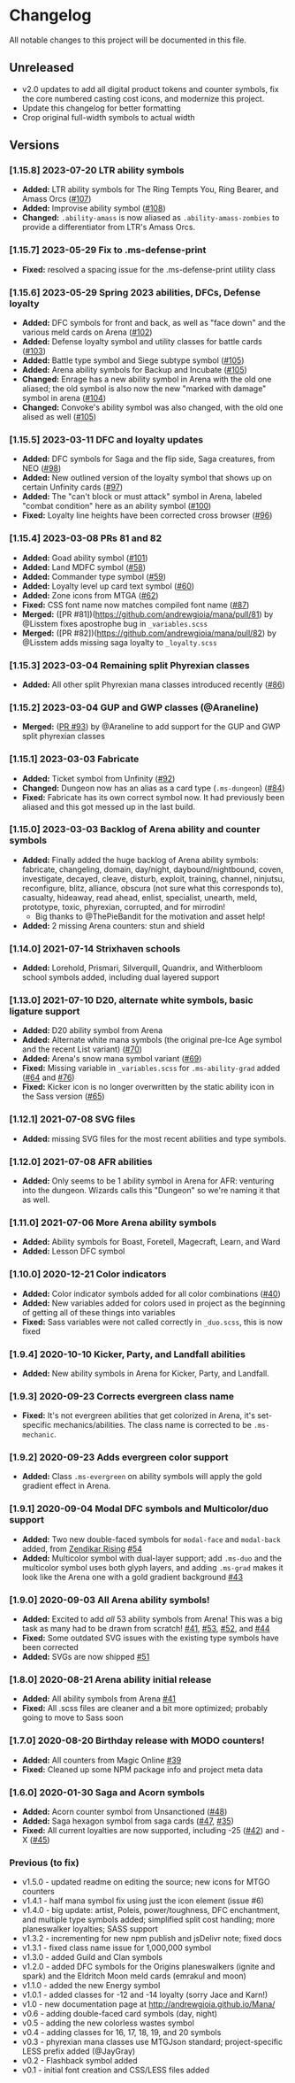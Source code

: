 # Changelog

All notable changes to this project will be documented in this file.

## Unreleased

* v2.0 updates to add all digital product tokens and counter symbols, fix the core numbered casting cost icons, and modernize this project.
* Update this changelog for better formatting 
* Crop original full-width symbols to actual width

## Versions 

### [1.15.8] 2023-07-20 LTR ability symbols

* **Added:** LTR ability symbols for The Ring Tempts You, Ring Bearer, and Amass Orcs ([#107](https://github.com/andrewgioia/mana/issues/107))
* **Added:** Improvise ability symbol ([#108](https://github.com/andrewgioia/mana/issues/108))
* **Changed:** `.ability-amass` is now aliased as `.ability-amass-zombies` to provide a differentiator from LTR's Amass Orcs.

### [1.15.7] 2023-05-29 Fix to .ms-defense-print

* **Fixed:** resolved a spacing issue for the .ms-defense-print utility class

### [1.15.6] 2023-05-29 Spring 2023 abilities, DFCs, Defense loyalty

* **Added:** DFC symbols for front and back, as well as "face down" and the various meld cards on Arena ([#102](https://github.com/andrewgioia/mana/issues/102))
* **Added:** Defense loyalty symbol and utility classes for battle cards ([#103](https://github.com/andrewgioia/mana/issues/103))
* **Added:** Battle type symbol and Siege subtype symbol ([#105](https://github.com/andrewgioia/mana/issues/105))
* **Added:** Arena ability symbols for Backup and Incubate ([#105](https://github.com/andrewgioia/mana/issues/105))
* **Changed:** Enrage has a new ability symbol in Arena with the old one aliased; the old symbol is also now the new "marked with damage" symbol in arena ([#104](https://github.com/andrewgioia/mana/issues/104))
* **Changed:** Convoke's ability symbol was also changed, with the old one alised as well ([#105](https://github.com/andrewgioia/mana/issues/105))

### [1.15.5] 2023-03-11 DFC and loyalty updates

* **Added:** DFC symbols for Saga and the flip side, Saga creatures, from NEO ([#98](https://github.com/andrewgioia/mana/issues/98))
* **Added:** New outlined version of the loyalty symbol that shows up on certain Unfinity cards ([#97](https://github.com/andrewgioia/mana/issues/97))
* **Added:** The "can't block or must attack" symbol in Arena, labeled "combat condition" here as an ability symbol ([#100](https://github.com/andrewgioia/mana/issues/100))
* **Fixed:** Loyalty line heights have been corrected cross browser ([#96](https://github.com/andrewgioia/mana/issues/96))

### [1.15.4] 2023-03-08 PRs 81 and 82

* **Added:** Goad ability symbol ([#101](https://github.com/andrewgioia/mana/issues/101))
* **Added:** Land MDFC symbol ([#58](https://github.com/andrewgioia/mana/issues/58))
* **Added:** Commander type symbol ([#59](https://github.com/andrewgioia/mana/issues/59))
* **Added:** Loyalty level up card text symbol ([#60](https://github.com/andrewgioia/mana/issues/60))
* **Added:** Zone icons from MTGA ([#62](https://github.com/andrewgioia/mana/issues/62))
* **Fixed:** CSS font name now matches compiled font name ([#87](https://github.com/andrewgioia/mana/issues/87))
* **Merged:** ([PR #81])(https://github.com/andrewgioia/mana/pull/81) by @Lisstem fixes apostrophe bug in `_variables.scss`
* **Merged:** ([PR #82])(https://github.com/andrewgioia/mana/pull/82) by @Lisstem adds missing saga loyalty to `_loyalty.scss`

### [1.15.3] 2023-03-04 Remaining split Phyrexian classes

* **Added:** All other split Phyrexian mana classes introduced recently ([#86](https://github.com/andrewgioia/mana/issues/86))

### [1.15.2] 2023-03-04 GUP and GWP classes (@Araneline)

* **Merged:** ([PR #93](https://github.com/andrewgioia/mana/pull/93)) by @Araneline to add support for the GUP and GWP split phyrexian classes

### [1.15.1] 2023-03-03 Fabricate

* **Added:** Ticket symbol from Unfinity ([#92](https://github.com/andrewgioia/mana/issues/92))
* **Changed:** Dungeon now has an alias as a card type (`.ms-dungeon`) ([#84](https://github.com/andrewgioia/mana/issues/84))
* **Fixed:** Fabricate has its own correct symbol now. It had previously been aliased and this got messed up in the last build.

### [1.15.0] 2023-03-03 Backlog of Arena ability and counter symbols

* **Added:** Finally added the huge backlog of Arena ability symbols: fabricate, changeling, domain, day/night, daybound/nightbound, coven, investigate, decayed, cleave, disturb, exploit, training, channel, ninjutsu, reconfigure, blitz, alliance, obscura (not sure what this corresponds to), casualty, hideaway, read ahead, enlist, specialist, unearth, meld, prototype, toxic, phyrexian, corrupted, and for mirrodin!
    * Big thanks to @ThePieBandit for the motivation and asset help!
* **Added:** 2 missing Arena counters: stun and shield

### [1.14.0] 2021-07-14 Strixhaven schools

* **Added:** Lorehold, Prismari, Silverquill, Quandrix, and Witherbloom school symbols added, including dual layered support

### [1.13.0] 2021-07-10 D20, alternate white symbols, basic ligature support

* **Added:** D20 ability symbol from Arena
* **Added:** Alternate white mana symbols (the original pre-Ice Age symbol and the recent List variant) ([#70](https://github.com/andrewgioia/mana/issues/70))
* **Added:** Arena's snow mana symbol variant ([#69](https://github.com/andrewgioia/mana/issues/69))
* **Fixed:** Missing variable in `_variables.scss` for `.ms-ability-grad` added ([#64](https://github.com/andrewgioia/mana/issues/64) and [#76](https://github.com/andrewgioia/mana/issues/76))
* **Fixed:** Kicker icon is no longer overwritten by the static ability icon in the Sass version ([#65](https://github.com/andrewgioia/mana/issues/65))

### [1.12.1] 2021-07-08 SVG files

* **Added:** missing SVG files for the most recent abilities and type symbols.

### [1.12.0] 2021-07-08 AFR abilities

* **Added:** Only seems to be 1 ability symbol in Arena for AFR: venturing into the dungeon. Wizards calls this "Dungeon" so we're naming it that as well.

### [1.11.0] 2021-07-06 More Arena ability symbols

* **Added:** Ability symbols for Boast, Foretell, Magecraft, Learn, and Ward
* **Added:** Lesson DFC symbol

### [1.10.0] 2020-12-21 Color indicators

* **Added:** Color indicator symbols added for all color combinations ([#40](https://github.com/andrewgioia/mana/issues/40))
* **Added:** New variables added for colors used in project as the beginning of getting all of these things into variables
* **Fixed:** Sass variables were not called correctly in `_duo.scss`, this is now fixed

### [1.9.4] 2020-10-10 Kicker, Party, and Landfall abilities

* **Added:** New ability symbols in Arena for Kicker, Party, and Landfall.

### [1.9.3] 2020-09-23 Corrects evergreen class name

* **Fixed:** It's not evergreen abilities that get colorized in Arena, it's set-specific mechanics/abilities. The class name is corrected to be `.ms-mechanic`.

### [1.9.2] 2020-09-23 Adds evergreen color support

* **Added:** Class `.ms-evergreen` on ability symbols will apply the gold gradient effect in Arena.

### [1.9.1] 2020-09-04 Modal DFC symbols and Multicolor/duo support

* **Added:** Two new double-faced symbols for `modal-face` and `modal-back` added, from [Zendikar Rising](https://scryfall.com/card/znr/264/riverglide-pathway-lavaglide-pathway) [#54](https://github.com/andrewgioia/mana/issues/54)
* **Added:** Multicolor symbol with dual-layer support; add `.ms-duo` and the multicolor symbol uses both glyph layers, and adding `.ms-grad` makes it look like the Arena one with a gold gradient background [#43](https://github.com/andrewgioia/mana/issues/43)

### [1.9.0] 2020-09-03 All Arena ability symbols!

* **Added:** Excited to add _all_ 53 ability symbols from Arena! This was a big task as many had to be drawn from scratch! [#41](https://github.com/andrewgioia/mana/issues/41), [#53](https://github.com/andrewgioia/mana/issues/53), [#52](https://github.com/andrewgioia/mana/issues/52), and [#44](https://github.com/andrewgioia/mana/issues/44)
* **Fixed:** Some outdated SVG issues with the existing type symbols have been corrected
* **Added:** SVGs are now shipped [#51](https://github.com/andrewgioia/mana/issues/51)

### [1.8.0] 2020-08-21 Arena ability initial release

* **Added:** All ability symbols from Arena [#41](https://github.com/andrewgioia/mana/issues/41)
* **Fixed:** All .scss files are cleaner and a bit more optimized; probably going to move to Sass soon

### [1.7.0] 2020-08-20 Birthday release with MODO counters!

* **Added:** All counters from Magic Online [#39](https://github.com/andrewgioia/mana/issues/39)
* **Fixed:** Cleaned up some NPM package info and project meta data

### [1.6.0] 2020-01-30 Saga and Acorn symbols 

* **Added:** Acorn counter symbol from Unsanctioned ([#48](https://github.com/andrewgioia/Mana/issues/48))
* **Added:** Saga hexagon symbol from saga cards ([#47](https://github.com/andrewgioia/Mana/issues/47), [#35](https://github.com/andrewgioia/Mana/issues/35))
* **Fixed:** All current loyalties are now supported, including -25 ([#42](https://github.com/andrewgioia/Mana/issues/42)) and -X ([#45](https://github.com/andrewgioia/Mana/issues/45))

### Previous (to fix)

* v1.5.0 - updated readme on editing the source; new icons for MTGO counters
* v1.4.1 - half mana symbol fix using just the icon element (issue #6)
* v1.4.0 - big update: artist, Poleis, power/toughness, DFC enchantment, and multiple type symbols added; simplified split cost handling; more planeswalker loyalties; SASS support
* v1.3.2 - incrementing for new npm publish and jsDelivr note; fixed docs
* v1.3.1 - fixed class name issue for 1,000,000 symbol
* v1.3.0 - added Guild and Clan symbols
* v1.2.0 - added DFC symbols for the Origins planeswalkers (ignite and spark) and the Eldritch Moon meld cards (emrakul and moon)
* v1.1.0 - added the new Energy symbol
* v1.0.1 - added classes for -12 and -14 loyalty (sorry Jace and Karn!)
* v1.0 - new documentation page at http://andrewgioia.github.io/Mana/
* v0.6 - adding double-faced card symbols (day, night)
* v0.5 - adding the new colorless wastes symbol
* v0.4 - adding classes for 16, 17, 18, 19, and 20 symbols
* v0.3 - phyrexian mana classes use MTGJson standard; project-specific LESS prefix added (@JayGray)
* v0.2 - Flashback symbol added
* v0.1 - initial font creation and CSS/LESS files added